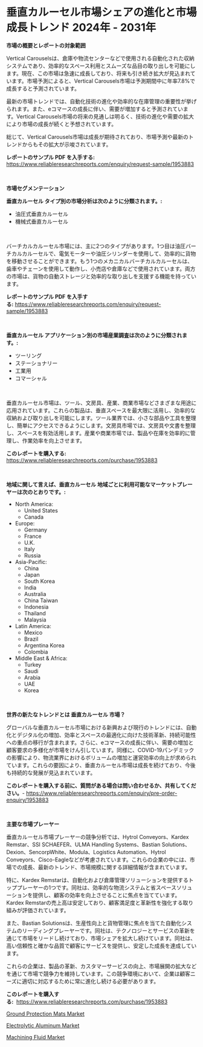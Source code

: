<p><h1>垂直カルーセル市場シェアの進化と市場成長トレンド 2024年 - 2031年</h1></p><p><strong>市場の概要とレポートの対象範囲</strong></p>
<p><p>Vertical Carouselsは、倉庫や物流センターなどで使用される自動化された収納システムであり、効率的なスペース利用とスムーズな品目の取り出しを可能にします。現在、この市場は急速に成長しており、将来も引き続き拡大が見込まれています。市場予測によると、Vertical Carousels市場は予測期間中に年率7.8%で成長すると予測されています。</p><p>最新の市場トレンドでは、自動化技術の進化や効率的な在庫管理の重要性が挙げられます。また、eコマースの成長に伴い、需要が増加すると予測されています。Vertical Carousels市場の将来の見通しは明るく、技術の進化や需要の拡大により市場の成長が続くと予想されています。</p><p>総じて、Vertical Carousels市場は成長が期待されており、市場予測や最新のトレンドからもその拡大が示唆されています。</p></p>
<p><strong>レポートのサンプル PDF を入手する:</strong> <a href="https://www.reliableresearchreports.com/enquiry/request-sample/1953883">https://www.reliableresearchreports.com/enquiry/request-sample/1953883</a></p>
<p>&nbsp;</p>
<p><strong>市場セグメンテーション</strong></p>
<p><strong>垂直カルーセル タイプ別の市場分析は次のように分類されます。:</strong></p>
<p><ul><li>油圧式垂直カルーセル</li><li>機械式垂直カルーセル</li></ul></p>
<p>&nbsp;</p>
<p><p>バーチカルカルーセル市場には、主に2つのタイプがあります。1つ目は油圧バーチカルカルーセルで、電気モーターや油圧シリンダーを使用して、効率的に貨物を移動させることができます。もう1つのメカニカルバーチカルカルーセルは、歯車やチェーンを使用して動作し、小売店や倉庫などで使用されています。両方の市場は、貨物の自動ストレージと効率的な取り出しを支援する機能を持っています。</p></p>
<p><strong>レポートのサンプル PDF を入手する:</strong>&nbsp;<a href="https://www.reliableresearchreports.com/enquiry/request-sample/1953883">https://www.reliableresearchreports.com/enquiry/request-sample/1953883</a></p>
<p>&nbsp;</p>
<p><strong> 垂直カルーセル アプリケーション別の市場産業調査は次のように分類されます。:</strong></p>
<p><ul><li>ツーリング</li><li>ステーショナリー</li><li>工業用</li><li>コマーシャル</li></ul></p>
<p>&nbsp;</p>
<p><p>垂直カルーセル市場は、ツール、文房具、産業、商業市場などさまざまな用途に応用されています。これらの製品は、垂直スペースを最大限に活用し、効率的な収納および取り出しを可能にします。ツール業界では、小さな部品や工具を整理し、簡単にアクセスできるようにします。文房具市場では、文房具や文書を整理し、スペースを有効活用します。産業や商業市場では、製品や在庫を効率的に管理し、作業効率を向上させます。</p></p>
<p><strong>このレポートを購入する:</strong>&nbsp; <a href="https://www.reliableresearchreports.com/purchase/1953883">https://www.reliableresearchreports.com/purchase/1953883</a></p>
<p>&nbsp;</p>
<p><strong>地域に関して言えば、垂直カルーセル 地域ごとに利用可能なマーケットプレーヤーは次のとおりです。:</strong></p>
<p><ul>
    <li>
        North America:
        <ul>
            <li>United States</li>
            <li>Canada</li>
        </ul>
    </li>
    <li>
        Europe:
        <ul>
            <li>Germany</li>
            <li>France</li>
            <li>U.K.</li>
            <li>Italy</li>
            <li>Russia</li>
        </ul>
    </li>
    <li>
        Asia-Pacific:
        <ul>
            <li>China</li>
            <li>Japan</li>
            <li>South Korea</li>
            <li>India</li>
            <li>Australia</li>
            <li>China Taiwan</li>
            <li>Indonesia</li>
            <li>Thailand</li>
            <li>Malaysia</li>
        </ul>
    </li>
    <li>
        Latin America:
        <ul>
            <li>Mexico</li>
            <li>Brazil</li>
            <li>Argentina Korea</li>
            <li>Colombia</li>
        </ul>
    </li>
    <li>
        Middle East & Africa:
        <ul>
            <li>Turkey</li>
            <li>Saudi</li>
            <li>Arabia</li>
            <li>UAE</li>
            <li>Korea</li>
        </ul>
    </li>
    </ul></p>
<p>&nbsp;</p>
<p><strong>世界の新たなトレンドとは 垂直カルーセル 市場？</strong></p>
<p><p>グローバルな垂直カルーセル市場における新興および現行のトレンドには、自動化とデジタル化の増加、効率とスペースの最適化に向けた技術革新、持続可能性への重点の移行が含まれます。さらに、eコマースの成長に伴い、需要の増加と顧客要求の多様化が市場をけん引しています。同様に、COVID-19パンデミックの影響により、物流業界におけるボリュームの増加と運営効率の向上が求められています。これらの要因により、垂直カルーセル市場は成長を続けており、今後も持続的な発展が見込まれています。</p></p>
<p><strong>このレポートを購入する前に、質問がある場合は問い合わせるか、共有してください。</strong>- <a href="https://www.reliableresearchreports.com/enquiry/pre-order-enquiry/1953883">https://www.reliableresearchreports.com/enquiry/pre-order-enquiry/1953883</a></p>
<p>&nbsp;</p>
<p><strong>主要な市場プレーヤー</strong></p>
<p><p>垂直カルーセル市場プレーヤーの競争分析では、Hytrol Conveyors、Kardex Remstar、SSI SCHAEFER、ULMA Handling Systems、Bastian Solutions、Dexion、SencorpWhite、Modula、Logistics Automation、Hytrol Conveyors、Cisco-Eagleなどが考慮されています。これらの企業の中には、市場での成長、最新のトレンド、市場規模に関する詳細情報が含まれています。</p><p>特に、Kardex Remstarは、自動化および倉庫管理ソリューションを提供するトッププレーヤーの1つです。同社は、効率的な物流システムと省スペースソリューションを提供し、顧客の効率を向上させることに焦点を当てています。Kardex Remstarの売上高は安定しており、顧客満足度と革新性を強化する取り組みが評価されています。</p><p>また、Bastian Solutionsは、生産性向上と貨物管理に焦点を当てた自動化システムのリーディングプレーヤーです。同社は、テクノロジーとサービスの革新を通じて市場をリードし続けており、市場シェアを拡大し続けています。同社は、高い信頼性と確かな品質で顧客にサービスを提供し、安定した成長を達成しています。</p><p>これらの企業は、製品の革新、カスタマーサービスの向上、市場展開の拡大などを通じて市場で競争力を維持しています。この競争環境において、企業は顧客ニーズに適切に対応するために常に進化し続ける必要があります。</p></p>
<p><strong>このレポートを購入する:</strong>&nbsp;&nbsp;<a href="https://www.reliableresearchreports.com/purchase/1953883">https://www.reliableresearchreports.com/purchase/1953883</a></p>
<p><p><a href="https://github.com/Whitneyboyettebo9kiw7yr13/Market-Research-Report-List-1/blob/main/ground-protection-mats-market.md">Ground Protection Mats Market</a></p><p><a href="https://github.com/PeterParrish5/Market-Research-Report-List-3/blob/main/electrolytic-aluminum-market.md">Electrolytic Aluminum Market</a></p><p><a href="https://github.com/jhcraigie/Market-Research-Report-List-2/blob/main/machining-fluid-market.md">Machining Fluid Market</a></p></p>